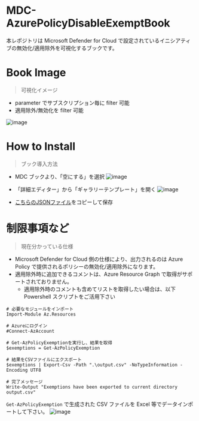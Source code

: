 # MDC-AzurePolicyDisableExemptBook
本レポジトリは Microsoft Defender for Cloud で設定されているイニシアティブの無効化/適用除外を可視化するブックです。

# Book Image
> 可視化イメージ

- parameter でサブスクリプション毎に filter 可能
- 適用除外/無効化を filter 可能

![image](https://github.com/user-attachments/assets/8aab9a38-c892-4609-9c70-e5e839d476e5)

# How to Install
> ブック導入方法

- MDC ブックより、「空にする」を選択
![image](https://github.com/user-attachments/assets/1850c9c2-1f24-4db6-9f3f-6de07ac8783e)

- 「詳細エディター」から「ギャラリーテンプレート」を開く
![image](https://github.com/user-attachments/assets/5d43f674-9c78-47c2-94c4-15dcb048c46e)

- [こちらのJSONファイル](https://github.com/hisashin0728/MDC-AzurePolicyDisableExemptBook/blob/main/MdcExemptDisableBook.json)をコピーして保存

# 制限事項など
> 現在分かっている仕様

- Microsoft Defender for Cloud 側の仕様により、出力されるのは Azure Policy で提供されるポリシーの無効化/適用除外になります。
- 適用除外時に追加できるコメントは、Azure Resource Graph で取得がサポートされておりません。
  - 適用除外時のコメントも含めてリストを取得したい場合は、以下 Powershell スクリプトをご活用下さい

```
# 必要なモジュールをインポート
Import-Module Az.Resources

# Azureにログイン
#Connect-AzAccount

# Get-AzPolicyExemptionを実行し、結果を取得
$exemptions = Get-AzPolicyExemption

# 結果をCSVファイルにエクスポート
$exemptions | Export-Csv -Path ".\output.csv" -NoTypeInformation -Encoding UTF8

# 完了メッセージ
Write-Output "Exemptions have been exported to current directory output.csv"
``` 

``Get-AzPolicyExemption`` で生成された CSV ファイルを Excel 等でデータインポートして下さい。
![image](https://github.com/user-attachments/assets/521e9f66-72f6-4ed7-b24e-2cfc422ebca7)



